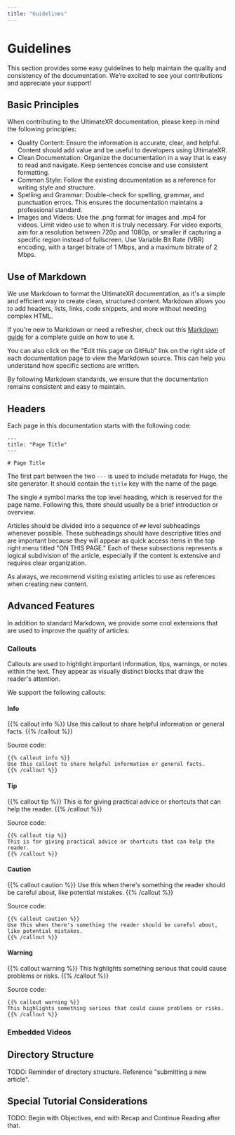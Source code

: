 ```yaml
---
title: "Guidelines"
---
```


# Guidelines

This section provides some easy guidelines to help maintain the quality and consistency of the documentation. We’re excited to see your contributions and appreciate your support!

## Basic Principles

When contributing to the UltimateXR documentation, please keep in mind the following principles:

- Quality Content: Ensure the information is accurate, clear, and helpful. Content should add value and be useful to developers using UltimateXR.
- Clean Documentation: Organize the documentation in a way that is easy to read and navigate. Keep sentences concise and use consistent formatting.
- Common Style: Follow the existing documentation as a reference for writing style and structure.
- Spelling and Grammar: Double-check for spelling, grammar, and punctuation errors. This ensures the documentation maintains a professional standard.
- Images and Videos: Use the .png format for images and .mp4 for videos. Limit video use to when it is truly necessary. For video exports, aim for a resolution between 720p and 1080p, or smaller if capturing a specific region instead of fullscreen. Use Variable Bit Rate (VBR) encoding, with a target bitrate of 1 Mbps, and a maximum bitrate of 2 Mbps.

## Use of Markdown

We use Markdown to format the UltimateXR documentation, as it's a simple and efficient way to create clean, structured content. Markdown allows you to add headers, lists, links, code snippets, and more without needing complex HTML.

If you're new to Markdown or need a refresher, check out this [Markdown guide](https://www.markdownguide.org/) for a complete guide on how to use it.

You can also click on the "Edit this page on GitHub" link on the right side of each documentation page to view the Markdown source. This can help you understand how specific sections are written.

By following Markdown standards, we ensure that the documentation remains consistent and easy to maintain.

## Headers

Each page in this documentation starts with the following code:

```
---
title: "Page Title"
---

# Page Title
```

The first part between the two `---` is used to include metadata for Hugo, the site generator. It should contain the `title` key with the name of the page.

The single `#` symbol marks the top level heading, which is reserved for the page name. Following this, there should usually be a brief introduction or overview.

Articles should be divided into a sequence of `##` level subheadings whenever possible. These subheadings should have descriptive titles and are important because they will appear as quick access items in the top right menu titled "ON THIS PAGE." Each of these subsections represents a logical subdivision of the article, especially if the content is extensive and requires clear organization.

As always, we recommend visiting existing articles to use as references when creating new content.

## Advanced Features

In addition to standard Markdown, we provide some cool extensions that are used to improve the quality of articles:

### Callouts

Callouts are used to highlight important information, tips, warnings, or notes within the text. They appear as visually distinct blocks that draw the reader's attention.

We support the following callouts:

#### Info

{{% callout info %}}
Use this callout to share helpful information or general facts.
{{% /callout %}}

Source code:
```
{{% callout info %}}
Use this callout to share helpful information or general facts.
{{% /callout %}}
```

#### Tip

{{% callout tip %}}
This is for giving practical advice or shortcuts that can help the reader.
{{% /callout %}}

Source code:
```
{{% callout tip %}}
This is for giving practical advice or shortcuts that can help the reader.
{{% /callout %}}
```

#### Caution

{{% callout caution %}}
Use this when there's something the reader should be careful about, like potential mistakes.
{{% /callout %}}

Source code:
```
{{% callout caution %}}
Use this when there's something the reader should be careful about, like potential mistakes.
{{% /callout %}}
```

#### Warning

{{% callout warning %}}
This highlights something serious that could cause problems or risks.
{{% /callout %}}

Source code:
```
{{% callout warning %}}
This highlights something serious that could cause problems or risks.
{{% /callout %}}
```

### Embedded Videos
 
## Directory Structure

TODO: Reminder of directory structure. Reference "submitting a new article".

## Special Tutorial Considerations

TODO: Begin with Objectives, end with Recap and Continue Reading after that.

